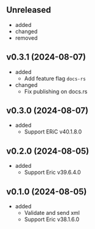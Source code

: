 <!-- markdownlint-disable MD041 -->

## Unreleased

- added
- changed
- removed

## v0.3.1 (2024-08-07)

- added
  - Add feature flag `docs-rs`
- changed
  - Fix publishing on docs.rs

## v0.3.0 (2024-08-07)

- added
  - Support ERiC v40.1.8.0

## v0.2.0 (2024-08-05)

- added
  - Support Eric v39.6.4.0

## v0.1.0 (2024-08-05)

- added
  - Validate and send xml
  - Support Eric v38.1.6.0
